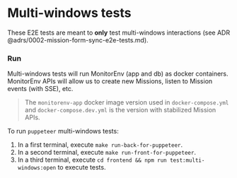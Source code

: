# Multi-windows tests

These E2E tests are meant to **only** test multi-windows interactions (see ADR @adrs/0002-mission-form-sync-e2e-tests.md).

### Run

Multi-windows tests will run MonitorEnv (app and db) as docker containers. MonitorEnv APIs will allow us to create new Missions, listen to Mission events (with SSE), etc.

> The `monitorenv-app` docker image version used in `docker-compose.yml` and `docker-compose.dev.yml` is the version with stabilized Mission APIs.

To run `puppeteer` multi-windows tests:
1. In a first terminal, execute `make run-back-for-puppeteer`.
2. In a second terminal, execute `make run-front-for-puppeteer`.
3. In a third terminal, execute `cd frontend && npm run test:multi-windows:open` to execute tests.

